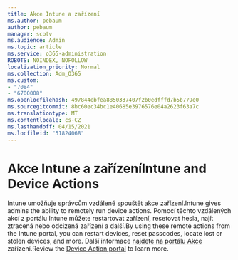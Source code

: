 ```yaml
---
title: Akce Intune a zařízení
ms.author: pebaum
author: pebaum
manager: scotv
ms.audience: Admin
ms.topic: article
ms.service: o365-administration
ROBOTS: NOINDEX, NOFOLLOW
localization_priority: Normal
ms.collection: Adm_O365
ms.custom:
- "7084"
- "6700008"
ms.openlocfilehash: 497844ebfea8850337407f2b0edfffd7b5b779e0
ms.sourcegitcommit: 8bc60ec34bc1e40685e3976576e04a2623f63a7c
ms.translationtype: MT
ms.contentlocale: cs-CZ
ms.lasthandoff: 04/15/2021
ms.locfileid: "51824068"
---
```

# <a name="intune-and-device-actions"></a><span data-ttu-id="7a0dd-102">Akce Intune a zařízení</span><span class="sxs-lookup"><span data-stu-id="7a0dd-102">Intune and Device Actions</span></span>

<span data-ttu-id="7a0dd-103">Intune umožňuje správcům vzdáleně spouštět akce zařízení.</span><span class="sxs-lookup"><span data-stu-id="7a0dd-103">Intune gives admins the ability to remotely run device actions.</span></span> <span data-ttu-id="7a0dd-104">Pomocí těchto vzdálených akcí z portálu Intune můžete restartovat zařízení, resetovat hesla, najít ztracená nebo odcizená zařízení a další.</span><span class="sxs-lookup"><span data-stu-id="7a0dd-104">By using these remote actions from the Intune portal, you can restart devices, reset passcodes, locate lost or stolen devices, and more.</span></span> <span data-ttu-id="7a0dd-105">Další informace [najdete na portálu Akce](https://docs.microsoft.com/mem/intune/remote-actions/) zařízení.</span><span class="sxs-lookup"><span data-stu-id="7a0dd-105">Review the [Device Action portal](https://docs.microsoft.com/mem/intune/remote-actions/) to learn more.</span></span>
